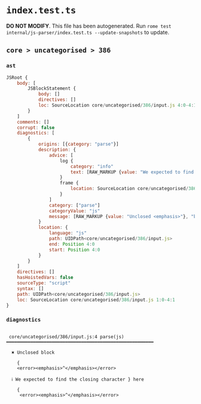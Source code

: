 # `index.test.ts`

**DO NOT MODIFY**. This file has been autogenerated. Run `rome test internal/js-parser/index.test.ts --update-snapshots` to update.

## `core > uncategorised > 386`

### `ast`

```javascript
JSRoot {
	body: [
		JSBlockStatement {
			body: []
			directives: []
			loc: SourceLocation core/uncategorised/386/input.js 4:0-4:1
		}
	]
	comments: []
	corrupt: false
	diagnostics: [
		{
			origins: [{category: "parse"}]
			description: {
				advice: [
					log {
						category: "info"
						text: [RAW_MARKUP {value: "We expected to find the closing character <emphasis>"}, "}", RAW_MARKUP {value: "</emphasis> here"}]
					}
					frame {
						location: SourceLocation core/uncategorised/386/input.js 4:1-4:1
					}
				]
				category: ["parse"]
				categoryValue: "js"
				message: [RAW_MARKUP {value: "Unclosed <emphasis>"}, "block", RAW_MARKUP {value: "</emphasis>"}]
			}
			location: {
				language: "js"
				path: UIDPath<core/uncategorised/386/input.js>
				end: Position 4:0
				start: Position 4:0
			}
		}
	]
	directives: []
	hasHoistedVars: false
	sourceType: "script"
	syntax: []
	path: UIDPath<core/uncategorised/386/input.js>
	loc: SourceLocation core/uncategorised/386/input.js 1:0-4:1
}
```

### `diagnostics`

```

 core/uncategorised/386/input.js:4 parse(js) ━━━━━━━━━━━━━━━━━━━━━━━━━━━━━━━━━━━━━━━━━━━━━━━━━━━━━━━

  ✖ Unclosed block

    {
    <error><emphasis>^</emphasis></error>

  ℹ We expected to find the closing character } here

    {
     <error><emphasis>^</emphasis></error>


```

